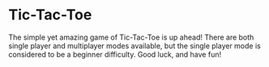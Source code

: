 # Tic-Tac-Toe
The simple yet amazing game of Tic-Tac-Toe is up ahead! There are both single player and multiplayer modes available, but the single player mode is considered to be a beginner difficulty. Good luck, and have fun!
